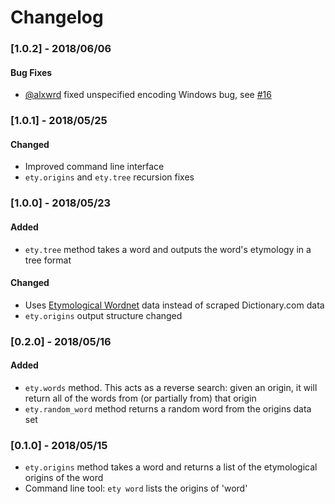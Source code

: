 # Changelog

### [1.0.2] - 2018/06/06

#### Bug Fixes
- [@alxwrd](https://github.com/alxwrd) fixed unspecified encoding Windows bug, see [#16](https://github.com/jmsv/ety-python/pull/16)

### [1.0.1] - 2018/05/25

#### Changed
- Improved command line interface
- `ety.origins` and `ety.tree` recursion fixes

### [1.0.0] - 2018/05/23

#### Added
- `ety.tree` method takes a word and outputs the word's etymology in a tree format

#### Changed
- Uses [Etymological Wordnet](http://www1.icsi.berkeley.edu/~demelo/etymwn) data instead of scraped Dictionary.com data
- `ety.origins` output structure changed

### [0.2.0] - 2018/05/16
#### Added
- `ety.words` method. This acts as a reverse search: given an origin, it will return all of the words from (or partially from) that origin
- `ety.random_word` method returns a random word from the origins data set

### [0.1.0] - 2018/05/15
- `ety.origins` method takes a word and returns a list of the etymological origins of the word
- Command line tool: `ety word` lists the origins of 'word'
